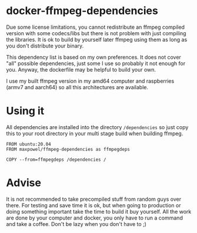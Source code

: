 # docker-ffmpeg-dependencies

Due some license limitations, you cannot redistribute an ffmpeg compiled version with some codecs/libs but there is not problem with just compiling the libraries.
It is ok to build by yourself later ffmpeg using them as long as you don't distribute your binary.

This dependency list is based on my own preferences. It does not cover "all" possible dependencies, just some I use so probably it not enough for you. Anyway, the
dockerfile may be helpful to build your own.

I use my built ffmpeg version in my amd64 computer and raspberries (armv7 and aarch64) so all this architectures are available.

# Using it

All dependencies are installed into the directory `/dependencies` so just copy this to your root directory in your multi stage build when building ffmpeg.

```
FROM ubuntu:20.04
FROM maxpowel/ffmpeg-dependencies as ffmpegdeps

COPY --from=ffmpegdeps /dependencies /

```

# Advise
It is not recommended to take precompiled stuff from random guys over there. For testing and save time it is ok, but when going to production
or doing something important take the time to build it buy yourself. All the work are done by your computer and docker, you only have to run a command and
take a coffee. Don't be lazy when you don't have to ;)
